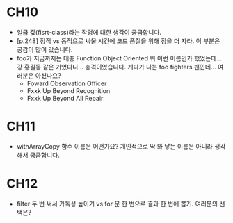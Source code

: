 # CH10

- 일급 값(fisrt-class)라는 작명에 대한 생각이 궁금합니다.
- [p.248] 정적 vs 동적으로 싸울 시간에 코드 품질을 위해 잠을 더 자라. 이 부분은 공감이 많이 갔습니다.
- foo가 지금까지는 대충 Function Object Oriented 뭐 이런 이름인가 했었는데... 걍 홍길동 같은 거였다니... 충격이었습니다. 게다가 나는 foo fighters 팬인데... 여러분은 아셨나요?
  - Foward Observation Officer
  - Fxxk Up Beyond Recognition
  - Fxxk Up Beyond All Repair

# CH11

- withArrayCopy 함수 이름은 어떤가요? 개인적으로 딱 와 닿는 이름은 아니라 생각해서 궁금합니다.

# CH12

- filter 두 번 써서 가독성 높이기 vs for 문 한 번으로 결과 한 번에 뽑기. 여러분의 선택은?
